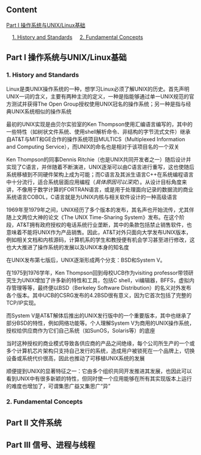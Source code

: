 ## Content

[Part I 操作系统与UNIX/Linux基础](https://github.com/Jarvis-Guo/Notes/blob/main/The%20Linux%20Programming%20Interface/Note.md#part-i-%E6%93%8D%E4%BD%9C%E7%B3%BB%E7%BB%9F%E4%B8%8Eunixlinux%E5%9F%BA%E7%A1%80)

&nbsp;&nbsp;&nbsp;&nbsp;[1. History and Standards](https://github.com/Jarvis-Guo/Notes/blob/main/The%20Linux%20Programming%20Interface/Note.md#1-istory-and-standards)
&nbsp;&nbsp;&nbsp;&nbsp;[2. Fundamental Concepts](https://github.com/Jarvis-Guo/Notes/blob/main/The%20Linux%20Programming%20Interface/Note.md#2-fundamental-concepts)
## Part I 操作系统与UNIX/Linux基础

### 1. History and Standards
Linux是类UNIX操作系统的一种，想学习Linux必须了解UNIX的历史。首先声明UNIX一词的含义，主要有两种主流的定义，一种是指能够通过单一UNIX规范的官方测试并获得The Open Group授权使用UNIX冠名的操作系统；另一种是指与经典UNIX系统相似的操作系统

最初的UNIX实现是由贝尔实验室的Ken Thompson使用汇编语言编写的，其中的一些特性（如树状文件系统、使用shell解析命令、非结构的字节流式文件）继承自AT&T与MIT和GE合作的操作系统项目MULTICS（Multiplexed Information and Computing Service），而UNIX的命名也是相对于该项目名的一个双关

Ken Thompson的同事Dennis Ritchie（也是UNIX共同开发者之一）随后设计并实现了C语言，并伴随着不断演进，UNIX逐渐可以由C语言进行重写，这也使随后系统移植到不同硬件架构上成为可能；而C语言及其派生语言C++在系统编程语言中十分流行，适合系统层面应用编程（_具体原因可以深究_）。从设计目标角度来讲，不像用于数学计算的FORTRAN语言，或是用于处理面向记录的数据流的商业系统语言COBOL，C语言就是为UNIX内核与相关软件设计的一种高级语言

1969年至1979年之间，UNIX经历了多个版本的发布，其名声也开始流传，尤其伴随上文两位大神的论文《The UNIX Time-Sharing System》发布。在这个阶段，AT&T拥有政府授权的电话系统行业垄断，其中的条款包括禁止销售软件，也意味着不能将UNIX作为产品销售。因此，AT&T对外只面向大学发布UNIX版本，例如相关文档和内核源码，计算机系的学生和教授便有机会学习甚至进行修改，这也大大推进了操作系统的发展以及UNIX本身的知名度

在UNIX发布第七版后，UNIX逐渐形成两个分支：BSD和System V。

在1975到1976学年，Ken Thompson回到母校UCB作为visiting professor带领研究生为UNIX增加了许多新的特性和工具，包括C shell，vi编辑器，BFFS，虚拟内存管理等等，最终便以BSD（Berkeley Software Distribution）的名义对外发布各个版本。其中UCB的CSRG发布的4.2BSD很有意义，因为它首次包括了完整的TCP/IP实现。

而System V是AT&T解体后推出的UNIX发行版中的一个重要版本，其中也继承了部分BSD的特性，例如网络功能等。个人理解System V为商用的UNIX操作系统，授权给供应商作为它们自己系统（如SunOS，Solaris等）的底座

当时这种授权的商业模式导致各供应商的产品之间绝缘，每个公司所生产的一个或多个计算机芯片架构只支持自己发行的系统，造成用户被锁死在一个品牌上，切换设备或系统代价很高，因此也推动了可移植UNIX系统的发展

顺便提到UNIX的显著特征之一：它由多个组织共同开发推进其发展，也因此可以看到UNIX中有很多新颖的特性，但同时使一个应用能够在所有其实现版本上运行的难度也增加了，可谓集思广益又集思广“异”

### 2. Fundamental Concepts

## Part II 文件系统

## Part III 信号、进程与线程
